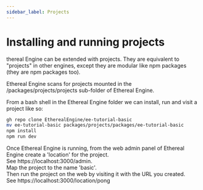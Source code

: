 ```yaml
---
sidebar_label: Projects
---
```

# Installing and running projects
thereal Engine can be extended with projects.
They are equivalent to "projects" in other engines, except they are modular like npm packages (they are npm packages too).

Ethereal Engine scans for projects mounted in the /packages/projects/projects sub-folder of Ethereal Engine.

From a bash shell in the Ethereal Engine folder we can install, run and visit a project like so:

```bash
gh repo clone EtherealEngine/ee-tutorial-basic
mv ee-tutorial-basic packages/projects/packages/ee-tutorial-basic
npm install
npm run dev
```

Once Ethereal Engine is running, from the web admin panel of Ethereal Engine create a 'location' for the project.   
See https://localhost:3000/admin.  
Map the project to the name 'basic'.  
Then run the project on the web by visiting it with the URL you created.  
See https://localhost:3000/location/pong

